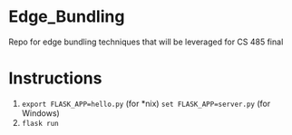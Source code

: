# Edge_Bundling
Repo for edge bundling techniques that will be leveraged for CS 485 final

# Instructions
1. `export FLASK_APP=hello.py` (for *nix) `set FLASK_APP=server.py` (for Windows)
2. `flask run`
